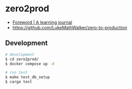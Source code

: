 # zero2prod

- [Foreword \| A learning journal](https://www.lpalmieri.com/posts/2020-05-24-zero-to-production-0-foreword/)
- https://github.com/LukeMathWalker/zero-to-production

## Development

```sh
# development
$ cd zero2prod/
$ docker compose up -d

# run test
$ make test_db_setup
$ cargo test
```
